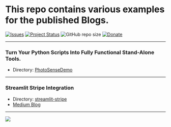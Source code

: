 # This repo contains various examples for the published Blogs.

[![Issues](https://img.shields.io/github/issues/erdogant/PhotoSenseAI.svg)](https://github.com/erdogant/blogs/issues)
[![Project Status](http://www.repostatus.org/badges/latest/active.svg)](http://www.repostatus.org/#active)
![GitHub repo size](https://img.shields.io/github/repo-size/erdogant/blogs)
[![Donate](https://img.shields.io/badge/Support%20this%20project-grey.svg?logo=github%20sponsors)](https://erdogant.github.io/PhotoSenseAI/pages/html/Documentation.html#)

---

### Turn Your Python Scripts Into Fully Functional Stand-Alone Tools.
* Directory:  [PhotoSenseDemo](https://github.com/erdogant/blogs/tree/main/PhotoSenseDemo)

---

### Streamlit Stripe Integration
* Directory: [streamlit-stripe](https://github.com/erdogant/blogs/tree/main/streamlit-stripe)
* [Medium Blog](https://python.plainenglish.io/walkthrough-on-how-to-integrate-stripe-into-your-streamlit-application-7874dbef7887)

---

<a href="https://www.buymeacoffee.com/erdogant"><img src="https://img.buymeacoffee.com/button-api/?text=Buy me a coffee&emoji=&slug=erdogant&button_colour=FFDD00&font_colour=000000&font_family=Cookie&outline_colour=000000&coffee_colour=ffffff" /></a>


